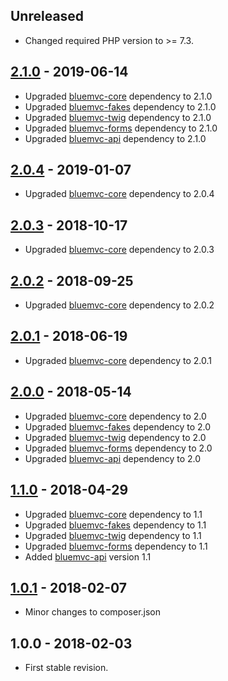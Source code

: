 ## Unreleased
- Changed required PHP version to >= 7.3.

## [2.1.0] - 2019-06-14
- Upgraded [bluemvc-core](https://github.com/themichaelhall/bluemvc-core) dependency to 2.1.0
- Upgraded [bluemvc-fakes](https://github.com/themichaelhall/bluemvc-fakes) dependency to 2.1.0
- Upgraded [bluemvc-twig](https://github.com/themichaelhall/bluemvc-twig) dependency to 2.1.0
- Upgraded [bluemvc-forms](https://github.com/themichaelhall/bluemvc-forms) dependency to 2.1.0
- Upgraded [bluemvc-api](https://github.com/themichaelhall/bluemvc-api) dependency to 2.1.0

## [2.0.4] - 2019-01-07
- Upgraded [bluemvc-core](https://github.com/themichaelhall/bluemvc-core) dependency to 2.0.4

## [2.0.3] - 2018-10-17
- Upgraded [bluemvc-core](https://github.com/themichaelhall/bluemvc-core) dependency to 2.0.3

## [2.0.2] - 2018-09-25
- Upgraded [bluemvc-core](https://github.com/themichaelhall/bluemvc-core) dependency to 2.0.2

## [2.0.1] - 2018-06-19
- Upgraded [bluemvc-core](https://github.com/themichaelhall/bluemvc-core) dependency to 2.0.1

## [2.0.0] - 2018-05-14
- Upgraded [bluemvc-core](https://github.com/themichaelhall/bluemvc-core) dependency to 2.0
- Upgraded [bluemvc-fakes](https://github.com/themichaelhall/bluemvc-fakes) dependency to 2.0
- Upgraded [bluemvc-twig](https://github.com/themichaelhall/bluemvc-twig) dependency to 2.0
- Upgraded [bluemvc-forms](https://github.com/themichaelhall/bluemvc-forms) dependency to 2.0
- Upgraded [bluemvc-api](https://github.com/themichaelhall/bluemvc-api) dependency to 2.0

## [1.1.0] - 2018-04-29
- Upgraded [bluemvc-core](https://github.com/themichaelhall/bluemvc-core) dependency to 1.1
- Upgraded [bluemvc-fakes](https://github.com/themichaelhall/bluemvc-fakes) dependency to 1.1
- Upgraded [bluemvc-twig](https://github.com/themichaelhall/bluemvc-twig) dependency to 1.1
- Upgraded [bluemvc-forms](https://github.com/themichaelhall/bluemvc-forms) dependency to 1.1
- Added [bluemvc-api](https://github.com/themichaelhall/bluemvc-api) version 1.1

## [1.0.1] - 2018-02-07
- Minor changes to composer.json

## 1.0.0 - 2018-02-03
- First stable revision.

[2.1.0]: https://github.com/themichaelhall/bluemvc/compare/v2.0.4...v2.1.0
[2.0.4]: https://github.com/themichaelhall/bluemvc/compare/v2.0.3...v2.0.4
[2.0.3]: https://github.com/themichaelhall/bluemvc/compare/v2.0.2...v2.0.3
[2.0.2]: https://github.com/themichaelhall/bluemvc/compare/v2.0.1...v2.0.2
[2.0.1]: https://github.com/themichaelhall/bluemvc/compare/v2.0.0...v2.0.1
[2.0.0]: https://github.com/themichaelhall/bluemvc/compare/v1.1.0...v2.0.0
[1.1.0]: https://github.com/themichaelhall/bluemvc/compare/v1.0.1...v1.1.0
[1.0.1]: https://github.com/themichaelhall/bluemvc/compare/v1.0.0...v1.0.1
